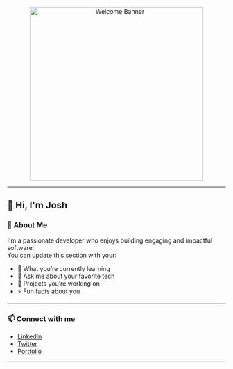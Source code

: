 <p align="center">
  <img src="https://media2.giphy.com/media/v1.Y2lkPTc5MGI3NjExZzUwM2Vrd2oxeXozYW9ja21lZzM5MTE4Y3hiNDYyOTI3ZnZvZTkxeCZlcD12MV9pbnRlcm5hbF9naWZfYnlfaWQmY3Q9Zw/26uf4OuKs0bQHZCCI/giphy.gif" alt="Welcome Banner" width="400" />
</p>

---

## 👋 Hi, I'm Josh

### 🚀 About Me

I'm a passionate developer who enjoys building engaging and impactful software.  
You can update this section with your:

- 🌱 What you’re currently learning
- 💬 Ask me about your favorite tech
- 🔭 Projects you’re working on
- ⚡ Fun facts about you

---

### 📫 Connect with me

- [LinkedIn](#)
- [Twitter](#)
- [Portfolio](#)

---


